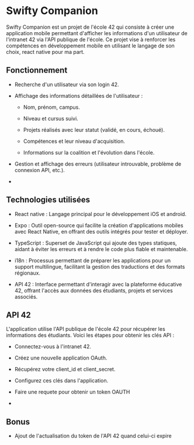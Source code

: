 # Swifty Companion

Swifty Companion est un projet de l'école 42 qui consiste à créer une application mobile permettant d'afficher les informations d'un utilisateur de l'intranet 42 via l'API publique de l'école. Ce projet vise à renforcer les compétences en développement mobile en utilisant le langage de son choix, react native pour ma part.


## Fonctionnement

- Recherche d'un utilisateur via son login 42.

- Affichage des informations détaillées de l'utilisateur :

  - Nom, prénom, campus.

  - Niveau et cursus suivi.

  - Projets réalisés avec leur statut (validé, en cours, échoué).

  - Compétences et leur niveau d'acquisition.

  - Informations sur la coalition et l'évolution dans l'école.

- Gestion et affichage des erreurs (utilisateur introuvable, problème de connexion API, etc.).
- 

## Technologies utilisées

- React native : Langage principal pour le développement iOS et android.
  
- Expo : Outil open-source qui facilite la création d'applications mobiles avec React Native, en offrant des outils intégrés pour tester et déployer.

- TypeScript : Superset de JavaScript qui ajoute des types statiques, aidant à éviter les erreurs et à rendre le code plus fiable et maintenable.

- i18n : Processus permettant de préparer les applications pour un support multilingue, facilitant la gestion des traductions et des formats régionaux.

- API 42 : Interface permettant d'interagir avec la plateforme éducative 42, offrant l'accès aux données des étudiants, projets et services associés.


## API 42

L'application utilise l'API publique de l'école 42 pour récupérer les informations des étudiants. Voici les étapes pour obtenir les clés API :

- Connectez-vous à l'intranet 42.

- Créez une nouvelle application OAuth.

- Récupérez votre client_id et client_secret.

- Configurez ces clés dans l'application.

- Faire une requete pour obtenir un token OAUTH
- 

## Bonus

- Ajout de l'actualisation du token de l'API 42 quand celui-ci expire
